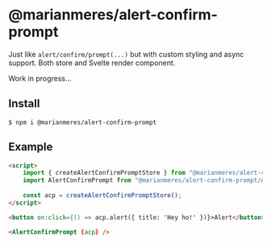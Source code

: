 # @marianmeres/alert-confirm-prompt

Just like `alert/confirm/prompt(...)` but with custom styling and async support.
Both store and Svelte render component.

Work in progress...

## Install
```shell
$ npm i @marianmeres/alert-confirm-prompt
```

## Example

```html
<script>
    import { createAlertConfirmPromptStore } from "@marianmeres/alert-confirm-prompt";
    import AlertConfirmPrompt from "@marianmeres/alert-confirm-prompt/AlertConfirmPrompt.svelte";
    
    const acp = createAlertConfirmPromptStore();
</script>

<button on:click={() => acp.alert({ title: 'Hey ho!' })}>Alert</button>

<AlertConfirmPrompt {acp} />
```
